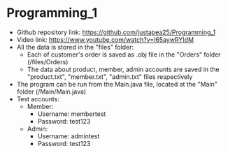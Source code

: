 # Programming_1
- Github repository link: https://github.com/justapea25/Programming_1
- Video link: https://www.youtube.com/watch?v=I65aywRYIdM
- All the data is stored in the "files" folder:
    + Each of customer's order is saved as .obj file in the "Orders" folder (/files/Orders)
    + The data about product, member, admin accounts are saved in the "product.txt", "member.txt", "admin.txt" files respectively
- The program can be run from the Main.java file, located at the "Main" folder (/Main/Main.java)
- Test accounts:
    + Member: 
      + Username: membertest
      + Password: test123
    + Admin:
      + Username: admintest
      + Password: test123